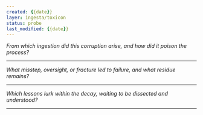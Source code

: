 ```yaml
---
created: {{date}}
layer: ingesta/toxicon
status: probe
last_modified: {{date}}
---
```


*From which ingestion did this corruption arise,*
*and how did it poison the process?*  

---

*What misstep, oversight, or fracture led to failure,*
*and what residue remains?*  

---

*Which lessons lurk within the decay,*
*waiting to be dissected and understood?*  

---
